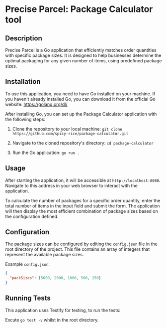# Precise Parcel: Package Calculator tool

## Description

Precise Parcel is a Go application that efficiently matches order quantities with specific package sizes. It is designed to help businesses determine the optimal packaging for any given number of items, using predefined package sizes.

## Installation

To use this application, you need to have Go installed on your machine. If you haven't already installed Go, you can download it from the official Go website: https://golang.org/dl/

After installing Go, you can set up the Package Calculator application with the following steps:

1. Clone the repository to your local machine:
   `git clone https://github.com/spicy-rice/package-calculator.git`

2. Navigate to the cloned repository's directory:
   `cd package-calculator`

3. Run the Go application:
   `go run .`

## Usage

After starting the application, it will be accessible at `http://localhost:8080`. Navigate to this address in your web browser to interact with the application.

To calculate the number of packages for a specific order quantity, enter the total number of items in the input field and submit the form. The application will then display the most efficient combination of package sizes based on the configuration defined.

## Configuration

The package sizes can be configured by editing the `config.json` file in the root directory of the project. This file contains an array of integers that represent the available package sizes.

Example `config.json`:

```json
{
  "packSizes": [5000, 2000, 1000, 500, 250]
}
```

## Running Tests

This application uses Testify for testing, to run the tests:

Excute `go test -v` whilst in the root directory.
